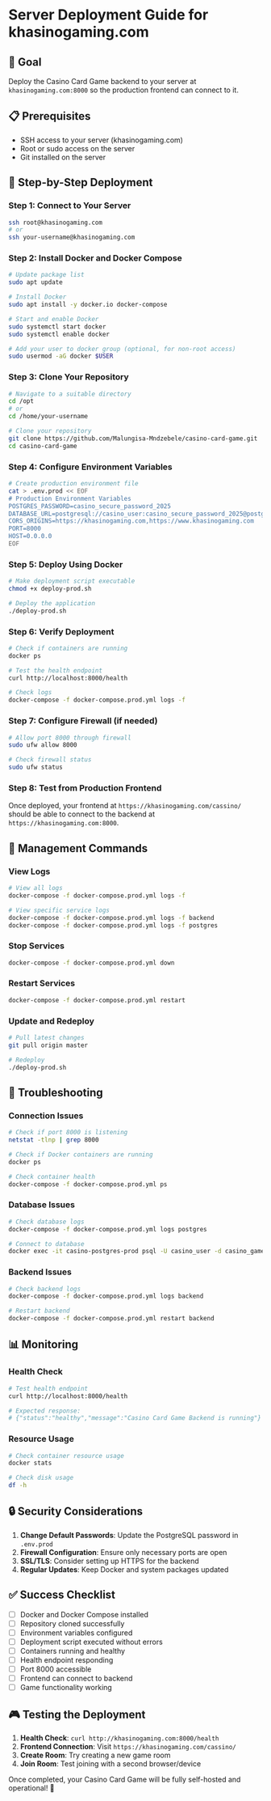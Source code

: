 # Server Deployment Guide for khasinogaming.com

## 🎯 Goal
Deploy the Casino Card Game backend to your server at `khasinogaming.com:8000` so the production frontend can connect to it.

## 📋 Prerequisites
- SSH access to your server (khasinogaming.com)
- Root or sudo access on the server
- Git installed on the server

## 🚀 Step-by-Step Deployment

### Step 1: Connect to Your Server
```bash
ssh root@khasinogaming.com
# or
ssh your-username@khasinogaming.com
```

### Step 2: Install Docker and Docker Compose
```bash
# Update package list
sudo apt update

# Install Docker
sudo apt install -y docker.io docker-compose

# Start and enable Docker
sudo systemctl start docker
sudo systemctl enable docker

# Add your user to docker group (optional, for non-root access)
sudo usermod -aG docker $USER
```

### Step 3: Clone Your Repository
```bash
# Navigate to a suitable directory
cd /opt
# or
cd /home/your-username

# Clone your repository
git clone https://github.com/Malungisa-Mndzebele/casino-card-game.git
cd casino-card-game
```

### Step 4: Configure Environment Variables
```bash
# Create production environment file
cat > .env.prod << EOF
# Production Environment Variables
POSTGRES_PASSWORD=casino_secure_password_2025
DATABASE_URL=postgresql://casino_user:casino_secure_password_2025@postgres:5432/casino_game
CORS_ORIGINS=https://khasinogaming.com,https://www.khasinogaming.com
PORT=8000
HOST=0.0.0.0
EOF
```

### Step 5: Deploy Using Docker
```bash
# Make deployment script executable
chmod +x deploy-prod.sh

# Deploy the application
./deploy-prod.sh
```

### Step 6: Verify Deployment
```bash
# Check if containers are running
docker ps

# Test the health endpoint
curl http://localhost:8000/health

# Check logs
docker-compose -f docker-compose.prod.yml logs -f
```

### Step 7: Configure Firewall (if needed)
```bash
# Allow port 8000 through firewall
sudo ufw allow 8000

# Check firewall status
sudo ufw status
```

### Step 8: Test from Production Frontend
Once deployed, your frontend at `https://khasinogaming.com/cassino/` should be able to connect to the backend at `https://khasinogaming.com:8000`.

## 🔧 Management Commands

### View Logs
```bash
# View all logs
docker-compose -f docker-compose.prod.yml logs -f

# View specific service logs
docker-compose -f docker-compose.prod.yml logs -f backend
docker-compose -f docker-compose.prod.yml logs -f postgres
```

### Stop Services
```bash
docker-compose -f docker-compose.prod.yml down
```

### Restart Services
```bash
docker-compose -f docker-compose.prod.yml restart
```

### Update and Redeploy
```bash
# Pull latest changes
git pull origin master

# Redeploy
./deploy-prod.sh
```

## 🐛 Troubleshooting

### Connection Issues
```bash
# Check if port 8000 is listening
netstat -tlnp | grep 8000

# Check if Docker containers are running
docker ps

# Check container health
docker-compose -f docker-compose.prod.yml ps
```

### Database Issues
```bash
# Check database logs
docker-compose -f docker-compose.prod.yml logs postgres

# Connect to database
docker exec -it casino-postgres-prod psql -U casino_user -d casino_game
```

### Backend Issues
```bash
# Check backend logs
docker-compose -f docker-compose.prod.yml logs backend

# Restart backend
docker-compose -f docker-compose.prod.yml restart backend
```

## 📊 Monitoring

### Health Check
```bash
# Test health endpoint
curl http://localhost:8000/health

# Expected response:
# {"status":"healthy","message":"Casino Card Game Backend is running"}
```

### Resource Usage
```bash
# Check container resource usage
docker stats

# Check disk usage
df -h
```

## 🔒 Security Considerations

1. **Change Default Passwords**: Update the PostgreSQL password in `.env.prod`
2. **Firewall Configuration**: Ensure only necessary ports are open
3. **SSL/TLS**: Consider setting up HTTPS for the backend
4. **Regular Updates**: Keep Docker and system packages updated

## ✅ Success Checklist

- [ ] Docker and Docker Compose installed
- [ ] Repository cloned successfully
- [ ] Environment variables configured
- [ ] Deployment script executed without errors
- [ ] Containers running and healthy
- [ ] Health endpoint responding
- [ ] Port 8000 accessible
- [ ] Frontend can connect to backend
- [ ] Game functionality working

## 🎮 Testing the Deployment

1. **Health Check**: `curl http://khasinogaming.com:8000/health`
2. **Frontend Connection**: Visit `https://khasinogaming.com/cassino/`
3. **Create Room**: Try creating a new game room
4. **Join Room**: Test joining with a second browser/device

Once completed, your Casino Card Game will be fully self-hosted and operational! 🎯
